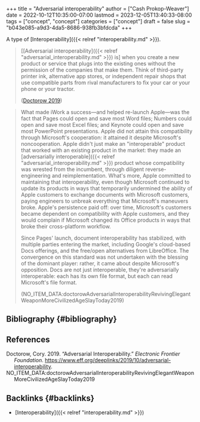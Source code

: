 +++
title = "Adversarial interoperability"
author = ["Cash Prokop-Weaver"]
date = 2022-10-12T10:35:00-07:00
lastmod = 2023-12-05T13:40:33-08:00
tags = ["concept", "concept"]
categories = ["concept"]
draft = false
slug = "b043e085-a9d3-4da5-8686-938fb3bfdcda"
+++

A type of [Interoperability]({{< relref "interoperability.md" >}}).

> [[Adversarial interoperability]({{< relref "adversarial_interoperability.md" >}}) is] when you create a new product or service that plugs into the existing ones without the permission of the companies that make them. Think of third-party printer ink, alternative app stores, or independent repair shops that use compatible parts from rival manufacturers to fix your car or your phone or your tractor.
>
> (<a href="#citeproc_bib_item_1">Doctorow 2019</a>)

<!--quoteend-->

> What made iWork a success—and helped re-launch Apple—was the fact that Pages could open and save most Word files; Numbers could open and save most Excel files; and Keynote could open and save most PowerPoint presentations. Apple did not attain this compatibility through Microsoft's cooperation: it attained it despite Microsoft's noncooperation. Apple didn't just make an "interoperable" product that worked with an existing product in the market: they made an [adversarially interoperable]({{< relref "adversarial_interoperability.md" >}}) product whose compatibility was wrested from the incumbent, through diligent reverse-engineering and reimplementation. What's more, Apple committed to maintaining that interoperability, even though Microsoft continued to update its products in ways that temporarily undermined the ability of Apple customers to exchange documents with Microsoft customers, paying engineers to unbreak everything that Microsoft's maneuvers broke. Apple's persistence paid off: over time, Microsoft's customers became dependent on compatibility with Apple customers, and they would complain if Microsoft changed its Office products in ways that broke their cross-platform workflow.
>
> Since Pages' launch, document interoperability has stabilized, with multiple parties entering the market, including Google's cloud-based Docs offerings, and the free/open alternatives from LibreOffice. The convergence on this standard was not undertaken with the blessing of the dominant player: rather, it came about despite Microsoft's opposition. Docs are not just interoperable, they're adversarially interoperable: each has its own file format, but each can read Microsoft's file format.
>
> (NO_ITEM_DATA:doctorowAdversarialInteroperabilityRevivingElegantWeaponMoreCivilizedAgeSlayToday2019)


## Bibliography {#bibliography}

## References

<style>.csl-entry{text-indent: -1.5em; margin-left: 1.5em;}</style><div class="csl-bib-body">
  <div class="csl-entry"><a id="citeproc_bib_item_1"></a>Doctorow, Cory. 2019. “Adversarial Interoperability.” <i>Electronic Frontier Foundation</i>. <a href="https://www.eff.org/deeplinks/2019/10/adversarial-interoperability">https://www.eff.org/deeplinks/2019/10/adversarial-interoperability</a>.</div>
  <div class="csl-entry">NO_ITEM_DATA:doctorowAdversarialInteroperabilityRevivingElegantWeaponMoreCivilizedAgeSlayToday2019</div>
</div>


## Backlinks {#backlinks}

-   [Interoperability]({{< relref "interoperability.md" >}})
